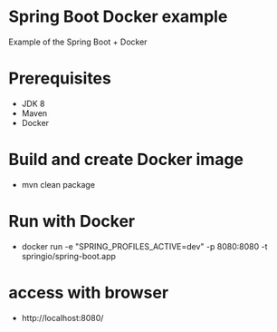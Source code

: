 # Spring Boot Docker example
Example of the Spring Boot + Docker 

# Prerequisites
- JDK 8
- Maven
- Docker

# Build and create Docker image
- mvn clean package

# Run with Docker
- docker run -e "SPRING_PROFILES_ACTIVE=dev" -p 8080:8080 -t springio/spring-boot.app

# access with browser
- http://localhost:8080/
